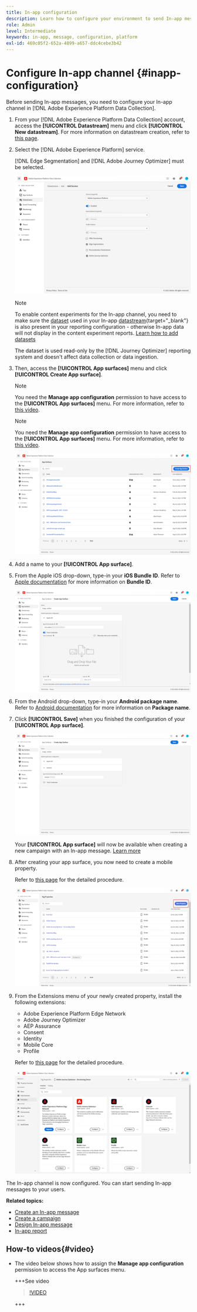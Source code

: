 ```yaml
---
title: In-app configuration
description: Learn how to configure your environment to send In-app messages with Journey Optimizer
role: Admin
level: Intermediate
keywords: in-app, message, configuration, platform
exl-id: 469c05f2-652a-4899-a657-ddc4cebe3b42
---
```

# Configure In-app channel {#inapp-configuration}

Before sending In-app messages, you need to configure your In-app channel in [!DNL Adobe Experience Platform Data Collection].

1. From your [!DNL Adobe Experience Platform Data Collection] account, access the **[!UICONTROL Datastream]** menu and click **[!UICONTROL New datastream]**. For more information on datastream creation, refer to [this page](https://experienceleague.adobe.com/docs/experience-platform/edge/datastreams/configure.html).

1. Select the [!DNL Adobe Experience Platform] service.

    [!DNL Edge Segmentation] and [!DNL Adobe Journey Optimizer] must be selected.

    ![](assets/inapp_config_6.png)

    >[!NOTE]
    >
    >To enable content experiments for the In-app channel, you need to make sure the [dataset](../data/get-started-datasets.md) used in your In-app [datastream](https://experienceleague.adobe.com/docs/experience-platform/datastreams/overview.html){target="_blank"} is also present in your reporting configuration - otherwise In-app data will not display in the content experiment reports. [Learn how to add datasets](../campaigns/reporting-configuration.md#add-datasets)
    >
    >The dataset is used read-only by the [!DNL Journey Optimizer] reporting system and doesn't affect data collection or data ingestion.

1. Then, access the **[!UICONTROL App surfaces]** menu and click **[!UICONTROL Create App surface]**.

    >[!NOTE]
    >
    > You need the **Manage app configuration** permission to have access to the **[!UICONTROL App surfaces]** menu. For more information, refer to [this video](#video).

    >[!NOTE]
    >
    > You need the **Manage app configuration** permission to have access to the **[!UICONTROL App surfaces]** menu. For more information, refer to [this video](#video).

    ![](assets/inapp_config_1.png)

1. Add a name to your **[!UICONTROL App surface]**.


1. From the Apple iOS drop-down, type-in your **iOS Bundle ID**. Refer to [Apple documentation](https://developer.apple.com/documentation/appstoreconnectapi/bundle_ids) for more information on **Bundle ID**.

    ![](assets/inapp_config_2.png)

1. From the Android drop-down, type-in your **Android package name**. Refer to [Android documentation](https://support.google.com/admob/answer/9972781?hl=en#:~:text=The%20package%20name%20of%20an,supported%20third%2Dparty%20Android%20stores) for more information on **Package name**.

1. Click **[!UICONTROL Save]** when you finished the configuration of your **[!UICONTROL App surface]**.

    ![](assets/inapp_config_3.png)

    Your **[!UICONTROL App surface]** will now be available when creating a new campaign with an In-app message. [Learn more](create-in-app.md)

1. After creating your app surface, you now need to create a mobile property. 

    Refer to [this page](https://experienceleague.adobe.com/docs/experience-platform/tags/admin/companies-and-properties.html#for-mobile) for the detailed procedure.

    ![](assets/inapp_config_4.png)

1. From the Extensions menu of your newly created property, install the following extensions:

    * Adobe Experience Platform Edge Network
    * Adobe Journey Optimizer
    * AEP Assurance
    * Consent
    * Identity
    * Mobile Core
    * Profile

    Refer to [this page](https://experienceleague.adobe.com/docs/experience-platform/tags/ui/extensions/overview.html#add-a-new-extension) for the detailed procedure.

    ![](assets/inapp_config_5.png)

The In-app channel is now configured. You can start sending In-app messages to your users.

**Related topics:**

* [Create an In-app message](create-in-app.md)
* [Create a campaign](../campaigns/create-campaign.md)
* [Design In-app message](design-in-app.md)
* [In-app report](../reports/campaign-global-report.md#inapp-report)


## How-to videos{#video}

* The video below shows how to assign the **Manage app configuration** permission to access the App surfaces menu.
    
    +++See video

    >[!VIDEO](https://video.tv.adobe.com/v/3421607)

    +++


